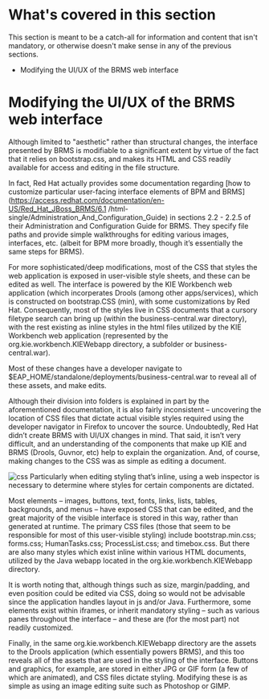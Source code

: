 <!--
{
"name": "part-seven-advanced-topics",
"version" : "0.1",
"title" : "Part VII: Advanced topics",
"description" : "Items that might be of interest, even if the dive into the weeds a bit.",
"homepage" : "https://github.com/outlearn-content/outlearn-modules",
"freshnessDate" : 2015-07-08,
"license" : "CC BY 4.0"
}
-->

<!-- @section -->

# What's covered in this section

This section is meant to be a catch-all for information and content that isn't mandatory, or otherwise doesn't make sense in any of the previous sections.

* Modifying the UI/UX of the BRMS web interface

<!-- @section -->

# Modifying the UI/UX of the BRMS web interface

Although limited to "aesthetic" rather than structural changes, the interface presented by BRMS is modifiable to a significant extent by virtue of the fact that it relies on bootstrap.css, and makes its HTML and CSS readily available for access and editing in the file structure. 

In fact, Red Hat actually provides some documentation regarding [how to customize particular user-facing interface elements of BPM and BRMS](https://access.redhat.com/documentation/en-US/Red_Hat_JBoss_BRMS/6.1
/html-single/Administration_And_Configuration_Guide) in sections 2.2 - 2.2.5 of their Administration and Configuration Guide for BRMS. They specify file paths and provide simple walkthroughs for editing various images, interfaces, etc. (albeit for BPM more broadly, though it’s essentially the same steps for BRMS).

For more sophisticated/deep modifications, most of the CSS that styles the web application is exposed in user-visible style sheets, and these can be edited as well. The interface is powered by the KIE Workbench web application (which incorperates Drools (among other apps/services), which is constructed on bootstrap.CSS (min), with some customizations by Red Hat. Consequently, most of the styles live in CSS documents that a cursory filetype search can bring up (within the business-central.war directory), with the rest existing as inline styles in the html files utilized by the KIE Workbench web application (represented by the org.kie.workbench.KIEWebapp directory, a subfolder or business-central.war).

Most of these changes have a developer navigate to $EAP_HOME/standalone/deployments/business-central.war to reveal all of these assets, and make edits.

Although their division into folders is explained in part by the aforementioned documentation, it is also fairly inconsistent – uncovering the location of CSS files that dictate actual visible styles required using the developer navigator in Firefox to uncover the source. Undoubtedly, Red Hat didn’t create BRMS with UI/UX changes in mind. That said, it isn’t very difficult, and an understanding of the components that make up KIE and BRMS (Drools, Guvnor, etc) help to explain the organization. And, of course, making changes to the CSS was as simple as editing a document.

![css](https://cloud.githubusercontent.com/assets/15032492/10402478/a2b07dbe-6e93-11e5-96da-8d03bbf92865.PNG)
Particularly when editing styling that’s inline, using a web inspector is necessary to determine where styles for certain components are dictated.

Most elements – images, buttons, text, fonts, links, lists, tables, backgrounds, and menus – have exposed CSS that can be edited, and the great majority of the visible interface is stored in this way, rather than generated at runtime. The primary CSS files (those that seem to be responsible for most of this user-visible styling) include bootstrap.min.css; forms.css; HumanTasks.css; ProcessList.css; and timebox.css. But there are also many styles which exist inline within various HTML documents, utilized by the Java webapp located in the org.kie.workbench.KIEWebapp directory.

It is worth noting that, although things such as size, margin/padding, and even position could be edited via CSS, doing so would not be advisable since the application handles layout in js and/or Java. Furthermore, some elements exist within iframes, or inherit mandatory styling – such as various panes throughout the interface – and these are (for the most part) not readily customized. 

Finally, in the same org.kie.workbench.KIEWebapp directory are the assets to the Drools application (which essentially powers BRMS), and this too reveals all of the assets that are used in the styling of the interface. Buttons and graphics, for example, are stored in either JPG or GIF form (a few of which are animated), and CSS files dictate styling. Modifying these is as simple as using an image editing suite such as Photoshop or GIMP.

<!-- @end -->

